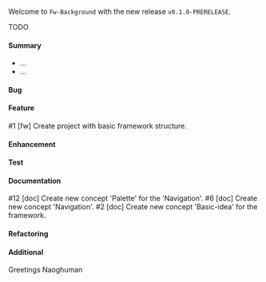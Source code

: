 Welcome to `Fw-Background` with the new release `v0.1.0-PRERELEASE`.

TODO



#### Summary
* ...
* ...



#### Bug



#### Feature
#1 [fw] Create project with basic framework structure.



#### Enhancement



#### Test



#### Documentation
#12 [doc] Create new concept 'Palette' for the 'Navigation'.
#6 [doc] Create new concept 'Navigation'.
#2 [doc] Create new concept 'Basic-idea' for the framework.



#### Refactoring



#### Additional



Greetings
Naoghuman



[//]: # (Images)



[//]: # (Links)
[JavaFX]:http://docs.oracle.com/javase/8/javase-clienttechnologies.htm
[Maven]:http://maven.apache.org/



[//]: # (Issues which will be integrated in this release)

